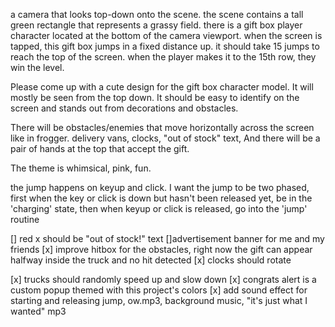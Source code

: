  a camera that looks top-down onto the scene. the scene contains a tall green rectangle that represents a grassy field. there is a gift box player character located at the bottom of the camera viewport. when the screen is tapped, this gift box jumps in a fixed distance up. it should take 15 jumps to reach the top of the screen. when the player makes it to the 15th row, they win the level. 

Please come up with a cute design for the gift box character model. It will mostly be seen from the top down. It should be easy to identify on the screen and stands out from decorations and obstacles.

There will be obstacles/enemies that move horizontally across the screen like in frogger. delivery vans, clocks, "out of stock" text, And there will be a pair of hands at the top that accept the gift.

The theme is whimsical, pink, fun. 

the jump happens on keyup and click. I want the jump to be two phased, first when the key or click is down but hasn't been released yet, be in the  'charging' state, then when keyup or click is released, go into the 'jump' routine

[] red x should be "out of stock!" text
[]advertisement banner for me and my friends
[x] improve hitbox for the obstacles, right now the gift can appear halfway inside the truck and no hit detected
[x] clocks should rotate

[x] trucks should randomly speed up and slow down
[x] congrats alert is a custom popup themed with this project's colors
[x] add sound effect for starting and releasing jump, ow.mp3, background music, "it's just what I wanted" mp3